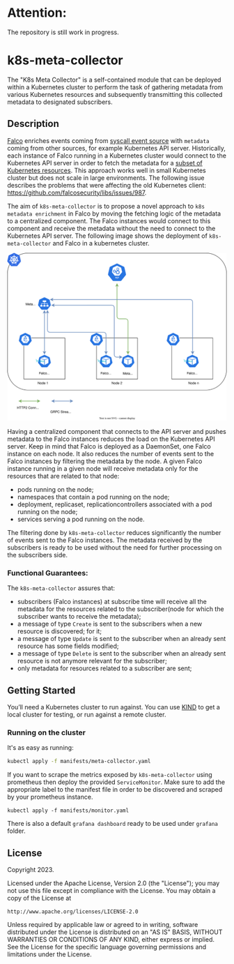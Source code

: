 # Attention:
The repository is still work in progress.

# k8s-meta-collector

The "K8s Meta Collector" is a self-contained module that can be deployed within a Kubernetes cluster to perform the task
of gathering metadata from various Kubernetes resources and subsequently transmitting this collected metadata to
designated subscribers.

## Description

[Falco](https://github.com/falcosecurity/falco) enriches events coming from [syscall event source](https://falco.org/docs/event-sources/) with `metadata` 
coming from other sources, for example Kubernetes API server. Historically, each instance of Falco running in a 
Kubernetes cluster would connect to the Kubernetes API server in order to fetch the metadata for a [subset of 
Kubernetes resources](https://falco.org/docs/reference/rules/supported-fields/#field-class-k8s). This approach works 
well in small Kubernetes cluster but does not scale in large environments. The following issue describes the 
problems that were affecting the old Kubernetes client: https://github.com/falcosecurity/libs/issues/987.

The aim of `k8s-meta-collector` is to propose a novel approach to `k8s metadata enrichment` in Falco by moving 
the fetching logic of the metadata to a centralized component. The Falco instances would connect to this component 
and receive the metadata without the need to connect to the Kubernetes API server.
The following image shows the  deployment of `k8s-meta-collector` and Falco in a kubernetes cluster.

![image](docs/images/meta-collector-in-cluster.svg "Deployment inside a Kubernetes cluster")

Having a centralized component that connects to the API server and pushes metadata to the Falco instances reduces the 
load on the Kubernetes API server. Keep in mind that Falco is deployed as a DaemonSet, one Falco instance on each node.
It also reduces the number of events sent to the Falco instances by filtering the metadata by the node. A given 
Falco instance running in a given node will receive metadata only for the resources that are related to that node:
* pods running on the node;
* namespaces that contain a pod running on the node;
* deployment, replicaset, replicationcontrollers associated with a pod running on the node;
* services serving a pod running on the node.

The filtering done by `k8s-meta-collector` reduces significantly the number of events sent to the Falco instances. 
The metadata received by the subscribers is ready to be used without the need for further processing on the 
subscribers side.



### Functional Guarantees:
The `k8s-meta-collector` assures that:
* subscribers (Falco instances) at subscribe time will receive all the metadata for the resources related to the 
  subscriber(node for which the subscriber wants to receive the metadata);
* a message of type `Create` is sent to the subscribers when a new resource is discovered;
  for it;
* a message of type `Update` is sent to the subscriber when an already sent resource has some fields modified;
* a message of type `Delete` is sent to the subscriber when an already sent resource is not anymore relevant for the 
  subscriber;
* only metadata for resources related to a subscriber are sent;

## Getting Started

You’ll need a Kubernetes cluster to run against. You can use [KIND](https://sigs.k8s.io/kind) to get a local cluster for
testing, or run against a remote cluster.

### Running on the cluster

It's as easy as running:

```sh
kubectl apply -f manifests/meta-collector.yaml
```

If you want to scrape the metrics exposed by `k8s-meta-collector` using prometheus then deploy the provided
`ServiceMonitor`. Make sure to add the appropriate label to the manifest file in order to be discovered and scraped by
your prometheus instance.
```shell
kubectl apply -f manifests/monitor.yaml
```
There is also a default `grafana dashboard` ready to be used under `grafana` folder.

## License

Copyright 2023.

Licensed under the Apache License, Version 2.0 (the "License");
you may not use this file except in compliance with the License.
You may obtain a copy of the License at

    http://www.apache.org/licenses/LICENSE-2.0

Unless required by applicable law or agreed to in writing, software
distributed under the License is distributed on an "AS IS" BASIS,
WITHOUT WARRANTIES OR CONDITIONS OF ANY KIND, either express or implied.
See the License for the specific language governing permissions and
limitations under the License.

